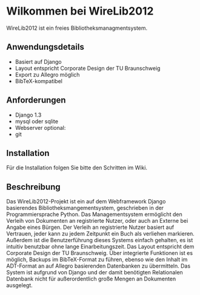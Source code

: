 Wilkommen bei WireLib2012
=========================
WireLib2012 ist ein freies Bibliotheksmanagmentsystem.

Anwendungsdetails
-----------------
  * Basiert auf Django
  * Layout entspricht Corporate Design der TU Braunschweig
  * Export zu Allegro möglich
  * BibTeX-kompatibel

Anforderungen
-------------
  * Django 1.3
  * mysql oder sqlite
  * Webserver
optional:
  * git

Installation
------------
Für die Installation folgen Sie bitte den Schritten im Wiki.

Beschreibung
------------
Das WireLib2012-Projekt ist ein auf dem Webframework Django basierendes 
Bibliotheksmangementsystem, geschrieben in der Programmiersprache Python. Das
Managementsystem ermöglicht den Verleih von Dokumenten an registrierte Nutzer,
oder auch an Externe bei Angabe eines Bürgen. Der Verleih an registrierte
Nutzer basiert auf Vertrauen, jeder kann zu jedem Zeitpunkt ein Buch als
verliehen markieren. Außerdem ist die Benutzerführung dieses Systems einfach
gehalten, es ist intuitiv benutzbar ohne lange Einarbeitungszeit. Das Layout
entspricht dem Corporate Design der TU Braunschweig. Über integrierte
Funktionen ist es möglich, Backups im BibTeX-Format zu führen, ebenso wie den
Inhalt im ADT-Format an auf Allegro basierenden Datenbanken zu übermitteln. Das
System ist aufgrund von Django und der damit benötigten Relationalen Datenbank
nicht für außerordentlich große Mengen an Dokumenten ausgelegt.
